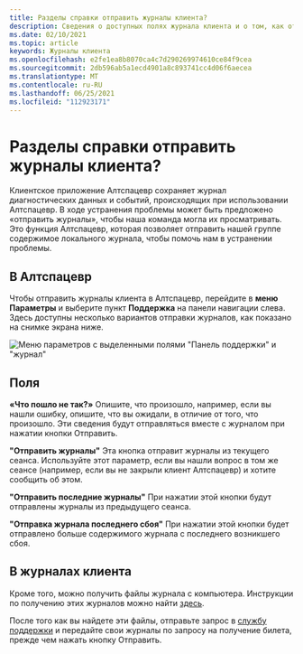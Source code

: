 ```yaml
---
title: Разделы справки отправить журналы клиента?
description: Сведения о доступных полях журнала клиента и о том, как отправлять журналы клиента при возникновении проблем с Алтспацевр.
ms.date: 02/10/2021
ms.topic: article
keywords: Журналы клиента
ms.openlocfilehash: e2fe1ea8b8070ca4c7d290269974610ce84f9cea
ms.sourcegitcommit: 2db596ab5a1ecd4901a8c893741cc4d06f6aecea
ms.translationtype: MT
ms.contentlocale: ru-RU
ms.lasthandoff: 06/25/2021
ms.locfileid: "112923171"
---
```

# <a name="how-do-i-upload-my-client-logs"></a>Разделы справки отправить журналы клиента?

Клиентское приложение Алтспацевр сохраняет журнал диагностических данных и событий, происходящих при использовании Алтспацевр. В ходе устранения проблемы может быть предложено «отправить журналы», чтобы наша команда могла их просматривать. Это функция Алтспацевр, которая позволяет отправить нашей группе содержимое локального журнала, чтобы помочь нам в устранении проблемы.

## <a name="in-altspacevr"></a>В Алтспацевр

Чтобы отправить журналы клиента в Алтспацевр, перейдите в **меню Параметры** и выберите пункт **Поддержка** на панели навигации слева. Здесь доступны несколько вариантов отправки журналов, как показано на снимке экрана ниже.

![Меню параметров с выделенными полями "Панель поддержки" и "журнал"](images/help-altvr-uploadlogs.png)

## <a name="fields"></a>Поля

**«Что пошло не так?»**
Опишите, что произошло, например, если вы нашли ошибку, опишите, что вы ожидали, в отличие от того, что произошло. Эти сведения будут отправляться вместе с журналом при нажатии кнопки Отправить.

**"Отправить журналы"** Эта кнопка отправит журналы из текущего сеанса. Используйте этот параметр, если вы нашли вопрос в том же сеансе (например, если вы не закрыли клиент Алтспацевр) и хотите сообщить об этом.

**"Отправить последние журналы"** При нажатии этой кнопки будут отправлены журналы из предыдущего сеанса.

**"Отправка журнала последнего сбоя"** При нажатии этой кнопки будет отправлено больше содержимого журнала с последнего возникшего сбоя.

## <a name="in-client-logs"></a>В журналах клиента

Кроме того, можно получить файлы журнала с компьютера. Инструкции по получению этих журналов можно найти [здесь](https://docs.microsoft.com/windows/mixed-reality/altspace-vr/faqs/app-version#in-client-logs).

После того как вы найдете эти файлы, отправьте запрос в [службу поддержки](https://help.altvr.com/hc/en-us/requests/new) и передайте свои журналы по запросу на получение билета, прежде чем нажать кнопку Отправить.
